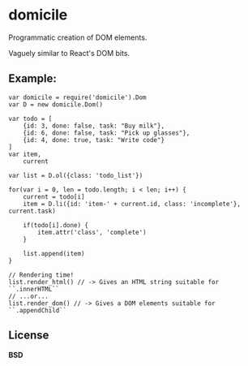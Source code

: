 domicile
========

Programmatic creation of DOM elements.

Vaguely similar to React's DOM bits.


Example:
--------

    var domicile = require('domicile').Dom
    var D = new domicile.Dom()

    var todo = [
        {id: 3, done: false, task: "Buy milk"},
        {id: 6, done: false, task: "Pick up glasses"},
        {id: 4, done: true, task: "Write code"}
    ]
    var item,
        current

    var list = D.ol({class: 'todo_list'})

    for(var i = 0, len = todo.length; i < len; i++) {
        current = todo[i]
        item = D.li({id: 'item-' + current.id, class: 'incomplete'}, current.task)

        if(todo[i].done) {
            item.attr('class', 'complete')
        }

        list.append(item)
    }

    // Rendering time!
    list.render_html() // -> Gives an HTML string suitable for ``.innerHTML``
    // ...or...
    list.render_dom() // -> Gives a DOM elements suitable for ``.appendChild``


License
-------

**BSD**
